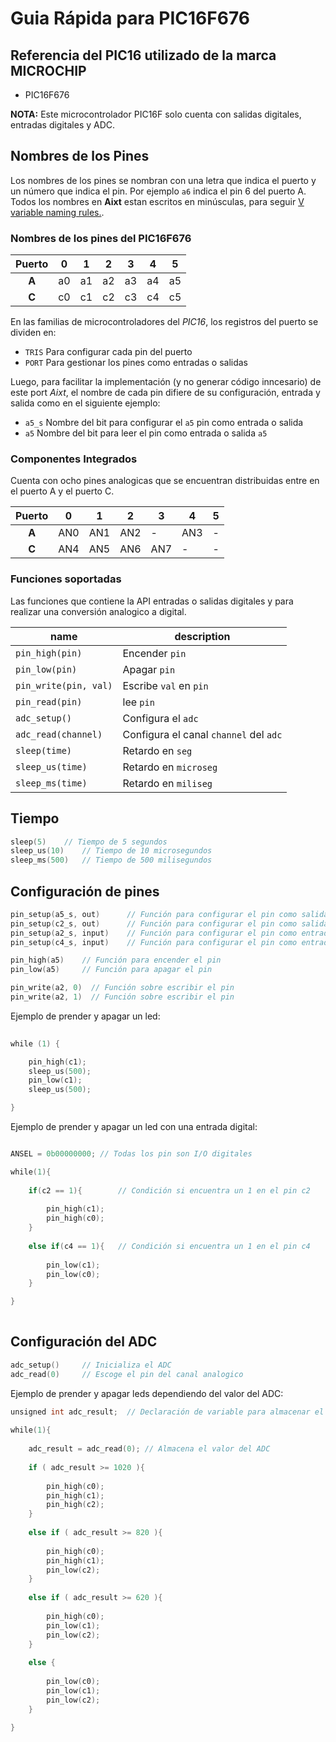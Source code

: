 # Guia Rápida para PIC16F676
## Referencia del PIC16 utilizado de la marca MICROCHIP
- PIC16F676

**NOTA:** Este microcontrolador PIC16F solo cuenta con salidas digitales, entradas digitales y ADC.

## Nombres de los Pines
Los nombres de los pines se nombran con una letra que indica el puerto y un número que indica el pin. Por ejemplo `a6` indica el pin 6 del puerto A. Todos los nombres en **Aixt** estan escritos en minúsculas, para seguir [V variable naming rules.](https://github.com/vlang/v/blob/master/doc/docs.md#variables).


### Nombres de los pines del PIC16F676
| Puerto | 0 | 1 | 2 | 3 | 4 | 5 | 
|:------:|---|---|---|---|---|---|
| **A**  | a0| a1| a2| a3| a4| a5|
| **C**  | c0| c1| c2| c3| c4| c5|

En las familias de microcontroladores del _PIC16_, los registros del puerto se dividen en: 

- `TRIS` Para configurar cada pin del puerto
- `PORT` Para gestionar los pines como entradas o salidas

Luego, para facilitar la implementación (y no generar código inncesario) de este port _Aixt_, el nombre de cada pin difiere de su configuración, entrada y salida como en el siguiente ejemplo: 

- `a5_s` Nombre del bit para configurar el `a5` pin como entrada o salida 
- `a5`   Nombre del bit para leer el pin como entrada o salida `a5`

### Componentes Integrados 
Cuenta con ocho pines analogicas que se encuentran distribuidas entre en el puerto A y el puerto C.

| Puerto | 0 | 1 | 2 | 3 | 4 | 5 | 
|:------:|---|---|---|---|---|---|
| **A**  |AN0|AN1|AN2|-  |AN3|-  |
| **C**  |AN4|AN5|AN6|AN7|-  |-  |

### Funciones soportadas
Las funciones que contiene la API entradas o salidas digitales y para realizar una conversión analogico a digital.

name                    | description
------------------------|------------------------------
`pin_high(pin)`         | Encender `pin`
`pin_low(pin)`          | Apagar `pin`
`pin_write(pin, val)`   | Escribe `val` en `pin`
`pin_read(pin)`         | lee `pin`
`adc_setup()`           | Configura el `adc` 
`adc_read(channel)`     | Configura el canal `channel` del `adc`
`sleep(time)`           | Retardo en `seg`
`sleep_us(time)`        | Retardo en `microseg`
`sleep_ms(time)`        | Retardo en `miliseg`

## Tiempo
```go
sleep(5)	// Tiempo de 5 segundos
sleep_us(10)	// Tiempo de 10 microsegundos
sleep_ms(500)	// Tiempo de 500 milisegundos

```

## Configuración de pines 
```go
pin_setup(a5_s, out)      // Función para configurar el pin como salida 
pin_setup(c2_s, out)      // Función para configurar el pin como salida
pin_setup(a2_s, input)    // Función para configurar el pin como entrada
pin_setup(c4_s, input)    // Función para configurar el pin como entrada

pin_high(a5)    // Función para encender el pin           
pin_low(a5)     // Función para apagar el pin

pin_write(a2, 0)  // Función sobre escribir el pin
pin_write(a2, 1)  // Función sobre escribir el pin

```

Ejemplo de prender y apagar un led:

```go
      
while (1) {

    pin_high(c1);
    sleep_us(500);
    pin_low(c1);
    sleep_us(500);

}

```
Ejemplo de prender y apagar un led con una entrada digital:

```go

ANSEL = 0b00000000; // Todas los pin son I/O digitales

while(1){
    
    if(c2 == 1){        // Condición si encuentra un 1 en el pin c2
        
        pin_high(c1);
        pin_high(c0);
    }
    
    else if(c4 == 1){   // Condición si encuentra un 1 en el pin c4
        
        pin_low(c1);
        pin_low(c0);
    }

}
        
```

## Configuración del ADC
```go
adc_setup()     // Inicializa el ADC
adc_read(0)     // Escoge el pin del canal analogico

```

Ejemplo de prender y apagar leds dependiendo del valor del ADC:
```go
unsigned int adc_result;  // Declaración de variable para almacenar el valor del ADC
        
while(1){
            
    adc_result = adc_read(0); // Almacena el valor del ADC
    
    if ( adc_result >= 1020 ){
        
        pin_high(c0);
        pin_high(c1);
        pin_high(c2);           
    }
    
    else if ( adc_result >= 820 ){
        
        pin_high(c0);
        pin_high(c1);
        pin_low(c2);
    }
    
    else if ( adc_result >= 620 ){
        
        pin_high(c0);
        pin_low(c1);
        pin_low(c2);   
    }
        
    else {
        
        pin_low(c0);
        pin_low(c1);
        pin_low(c2);      
    }

}

```